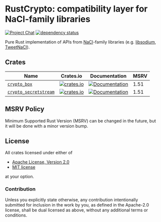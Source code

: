 # RustCrypto: compatibility layer for NaCl-family libraries

[![Project Chat][chat-image]][chat-link]
[![dependency status][deps-image]][deps-link]

Pure Rust implementation of APIs from [NaCl]-family libraries
(e.g. [libsodium], [TweetNaCl]).

## Crates

| Name                                                                                               | Crates.io                                                                                                             | Documentation                                                                                          | MSRV |
| -------------------------------------------------------------------------------------------------- | --------------------------------------------------------------------------------------------------------------------- | ------------------------------------------------------------------------------------------------------ | ---- |
| [`crypto_box`](https://github.com/RustCrypto/nacl-compat/tree/master/crypto_box)                   | [![crates.io](https://img.shields.io/crates/v/crypto_box.svg)](https://crates.io/crates/crypto_box)                   | [![Documentation](https://docs.rs/crypto_box/badge.svg)](https://docs.rs/crypto_box)                   | 1.51 |
| [`crypto_secretstream`](https://github.com/RustCrypto/nacl-compat/tree/master/crypto_secretstream) | [![crates.io](https://img.shields.io/crates/v/crypto_secretstream.svg)](https://crates.io/crates/crypto_secretstream) | [![Documentation](https://docs.rs/crypto_secretstream/badge.svg)](https://docs.rs/crypto_secretstream) | 1.51 |

## MSRV Policy

Minimum Supported Rust Version (MSRV) can be changed in the future, but it will be
done with a minor version bump.

## License

All crates licensed under either of

- [Apache License, Version 2.0](http://www.apache.org/licenses/LICENSE-2.0)
- [MIT license](http://opensource.org/licenses/MIT)

at your option.

### Contribution

Unless you explicitly state otherwise, any contribution intentionally submitted
for inclusion in the work by you, as defined in the Apache-2.0 license, shall be
dual licensed as above, without any additional terms or conditions.

[//]: # "badges"
[chat-image]: https://img.shields.io/badge/zulip-join_chat-blue.svg
[chat-link]: https://rustcrypto.zulipchat.com/#all_messages
[deps-image]: https://deps.rs/repo/github/RustCrypto/nacl-compat/status.svg
[deps-link]: https://deps.rs/repo/github/RustCrypto/nacl-compat
[//]: # "general links"
[nacl]: http://https://nacl.cr.yp.to
[libsodium]: http://https://doc.libsodium.org
[tweetnacl]: http://https://tweetnacl.cr.yp.to
